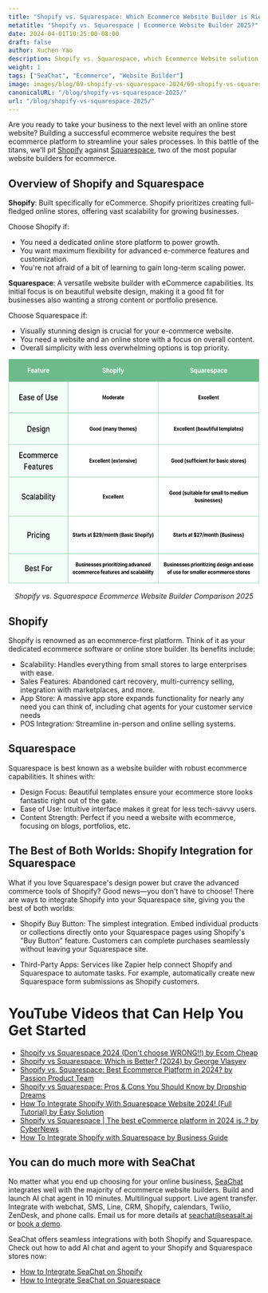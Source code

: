 ```yaml
---
title: "Shopify vs. Squarespace: Which Ecommerce Website Builder is Right for Your Business in 2025?"
metatitle: "Shopify vs. Squarespace | Ecommerce Website Builder 2025?"
date: 2024-04-01T10:25:00-08:00
draft: false
author: Xuchen Yao
description: Shopify vs. Squarespace, which Ecommerce Website solution is right for you in 2025? Our in-depth comparison breaks down features, pricing, specilty, integrations, and more.
weight: 1
tags: ["SeaChat", "Ecommerce", "Website Builder"]
image: images/blog/69-shopify-vs-squarespace-2024/69-shopify-vs-squarespace-2024.jpg
canonicalURL: "/blog/shopify-vs-squarespace-2025/"
url: "/blog/shopify-vs-squarespace-2025/"
---
```


Are you ready to take your business to the next level with an online store website? Building a successful ecommerce website requires the best ecommerce platform to streamline your sales processes. In this battle of the titans, we'll pit [Shopify](https://www.shopify.com/) against [Squarespace](https://www.squarespace.com/), two of the most popular website builders for ecommerce. 


## Overview of Shopify and Squarespace

**Shopify**: Built specifically for eCommerce. Shopify prioritizes creating full-fledged online stores, offering vast scalability for growing businesses.

Choose Shopify if:

- You need a dedicated online store platform to power growth.
- You want maximum flexibility for advanced e-commerce features and customization.
- You're not afraid of a bit of learning to gain long-term scaling power.


**Squarespace**: A versatile website builder with eCommerce capabilities. Its initial focus is on beautiful website design, making it a good fit for businesses also wanting a strong content or portfolio presence.

Choose Squarespace if:

- Visually stunning design is crucial for your e-commerce website.
- You need a website and an online store with a focus on overall content.
- Overall simplicity with less overwhelming options is top priority.

<center>
<img height="450px" src="/images/blog/69-shopify-vs-squarespace-2024/shopify-and-squarespace-ecommerce-website-builder-comparison-2024.png" alt="Shopify vs. Squarespace Ecommerce Website Builder Comparison 2025"/>

*Shopify vs. Squarespace Ecommerce Website Builder Comparison 2025*
</center>

## Shopify

Shopify is renowned as an ecommerce-first platform. Think of it as your dedicated ecommerce software or online store builder. Its benefits include:

- Scalability: Handles everything from small stores to large enterprises with ease.
- Sales Features: Abandoned cart recovery, multi-currency selling, integration with marketplaces, and more.
- App Store: A massive app store expands functionality for nearly any need you can think of, including chat agents for your customer service needs
- POS Integration: Streamline in-person and online selling systems.


## Squarespace

Squarespace is best known as a website builder with robust ecommerce capabilities. It shines with:

- Design Focus: Beautiful templates ensure your ecommerce store looks fantastic right out of the gate.
- Ease of Use: Intuitive interface makes it great for less tech-savvy users.
- Content Strength: Perfect if you need a website with ecommerce, focusing on blogs, portfolios, etc.

## The Best of Both Worlds: Shopify Integration for Squarespace

What if you love Squarespace's design power but crave the advanced commerce tools of Shopify?  Good news—you don't have to choose! There are ways to integrate Shopify into your Squarespace site, giving you the best of both worlds:

- Shopify Buy Button:  The simplest integration. Embed individual products or collections directly onto your Squarespace pages using Shopify's "Buy Button" feature. Customers can complete purchases seamlessly without leaving your Squarespace site.

- Third-Party Apps: Services like Zapier help connect Shopify and Squarespace to automate tasks. For example, automatically create new Squarespace form submissions as Shopify customers.


# YouTube Videos that Can Help You Get Started

- [Shopify vs Squarespace 2024 (Don't choose WRONG!!) by Ecom Cheap](https://www.youtube.com/watch?v=nIzkc1Z8jJ0)
- [Shopify vs Squarespace: Which is Better? (2024) by George Vlasyev](https://www.youtube.com/watch?v=9vTXYtDKgU8)
- [Shopify vs. Squarespace: Best Ecommerce Platform in 2024? by Passion Product Team](https://www.youtube.com/watch?v=azOL7LnhUMA)
- [Shopify vs Squarespace: Pros & Cons You Should Know by Dropship Dreams](https://www.youtube.com/watch?v=hNHRkTweik4)
- [How To Integrate Shopify With Squarespace Website 2024! (Full Tutorial) by Easy Solution](https://www.youtube.com/watch?v=_zph0ufX6vo)
- [Shopify vs Squarespace | The best eCommerce platform in 2024 is..? by CyberNews](https://www.youtube.com/watch?v=Gn52kaOeObY)
- [How To Integrate Shopify with Squarespace by Business Guide](https://www.youtube.com/watch?v=qSWfTHRtJGI)

## You can do much more with SeaChat

No matter what you end up choosing for your online business, [SeaChat](https://chat.seasalt.ai/?utm_source=blog) integrates well with the majority of ecommerce website builders. Build and launch AI chat agent in 10 minutes. Multilingual support. Live agent transfer. Integrate with webchat, SMS, Line, CRM, Shopify, calendars, Twilio, ZenDesk, and phone calls. Email us for more details at [seachat@seasalt.ai](mailto:seameet@seasalt.ai) or [book a demo](https://meetings.hubspot.com/seasalt-ai/seasalt-meeting). 

SeaChat offers seamless integrations with both Shopify and Squarespace. Check out how to add AI chat and agent to your Shopify and Squarespace stores now:

- [How to Integrate SeaChat on Shopify](https://wiki.seasalt.ai/seachat/seachat-manual/05-integrations/02-seachat-shopify-integration/)
- [How to Integrate SeaChat on Squarespace](https://wiki.seasalt.ai/seachat/seachat-manual/05-integrations/03-seachat-squarespace-integration/)
